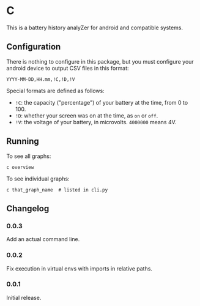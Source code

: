 # C

This is a battery history analyZer for android and compatible systems.

## Configuration

There is nothing to configure in this package, but you must configure
your android device to output CSV files in this format:

    YYYY-MM-DD,HH.mm,!C,!D,!V

Special formats are defined as follows:

* `!C`: the capacity ("percentage") of your battery at the time, from
  0 to 100.
* `!D`: whether your screen was on at the time, as `on` or `off`.
* `!V`: the voltage of your battery, in microvolts. `4000000` means 4V.

## Running

To see all graphs:

    c overview

To see individual graphs:

    c that_graph_name  # listed in cli.py

## Changelog

### 0.0.3

Add an actual command line.

### 0.0.2

Fix execution in virtual envs with imports in relative paths.

### 0.0.1

Initial release.
